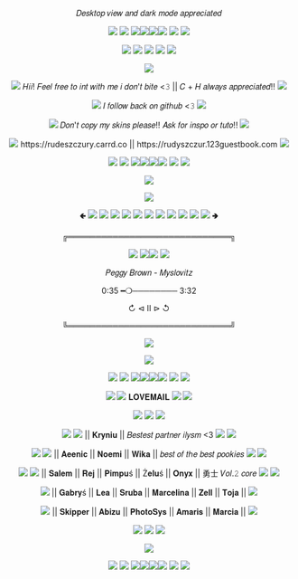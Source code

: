 <p align="center">
𝐷𝑒𝑠𝑘𝑡𝑜𝑝 𝑣𝑖𝑒𝑤 𝑎𝑛𝑑 𝑑𝑎𝑟𝑘 𝑚𝑜𝑑𝑒 𝑎𝑝𝑝𝑟𝑒𝑐𝑖𝑎𝑡𝑒𝑑
<p align="center">
<img src=https://pixelsafari.neocities.org/favicon/symbol/heart/jelly.gif> <img src=https://pixelsafari.neocities.org/favicon/symbol/heart/jelly.gif> <img src=https://pixelsafari.neocities.org/dividers/rufflebows.png><img src=https://pixelsafari.neocities.org/dividers/rufflebows.png><img src=https://pixelsafari.neocities.org/dividers/rufflebows.png><img src=https://pixelsafari.neocities.org/dividers/rufflebows.png> <img src=https://pixelsafari.neocities.org/favicon/symbol/heart/jelly.gif> <img src=https://pixelsafari.neocities.org/favicon/symbol/heart/jelly.gif>
<p align="center">
<img src=https://pixelsafari.neocities.org/dividers/spinningflower.gif> <img src=https://pixelsafari.neocities.org/favicon/animals/bunny/bunny37.gif> <img src=https://cdn.discordapp.com/attachments/872217789589504031/1190714963879272498/blinkiesCafe-v2.gif> <img src=https://pixelsafari.neocities.org/favicon/animals/bunny/bunny37.gif> <img src=https://pixelsafari.neocities.org/dividers/spinningflower.gif>
<p align="center">
<img src=https://cdn.discordapp.com/attachments/872217789589504031/1189723455323643964/ezgif.com-resize_3.gif>
<p align="center">
<img src=https://pixelsafari.neocities.org/favicon/nature/plant/flower/pink6.gif> 𝐻𝑖𝑖! 𝐹𝑒𝑒𝑙 𝑓𝑟𝑒𝑒 𝑡𝑜 𝑖𝑛𝑡 𝑤𝑖𝑡ℎ 𝑚𝑒 𝑖 𝑑𝑜𝑛'𝑡 𝑏𝑖𝑡𝑒 <𝟹 || 𝐶 + 𝐻 𝑎𝑙𝑤𝑎𝑦𝑠 𝑎𝑝𝑝𝑟𝑒𝑐𝑖𝑎𝑡𝑒𝑑!! <img src=https://pixelsafari.neocities.org/favicon/nature/plant/flower/pink6.gif>
<p align="center">
<img src=https://pixelsafari.neocities.org/favicon/nature/plant/flower/pink6.gif> 𝐼 𝑓𝑜𝑙𝑙𝑜𝑤 𝑏𝑎𝑐𝑘 𝑜𝑛 𝑔𝑖𝑡ℎ𝑢𝑏 <𝟹 <img src=https://pixelsafari.neocities.org/favicon/nature/plant/flower/pink6.gif>
<p align="center">
<img src=https://pixelsafari.neocities.org/favicon/nature/plant/flower/pink6.gif> 𝐷𝑜𝑛'𝑡 𝑐𝑜𝑝𝑦 𝑚𝑦 𝑠𝑘𝑖𝑛𝑠 𝑝𝑙𝑒𝑎𝑠𝑒!! 𝐴𝑠𝑘 𝑓𝑜𝑟 𝑖𝑛𝑠𝑝𝑜 𝑜𝑟 𝑡𝑢𝑡𝑜!! <img src=https://pixelsafari.neocities.org/favicon/nature/plant/flower/pink6.gif>
<p align="center">
<img src=https://pixelsafari.neocities.org/favicon/nature/plant/flower/pink6.gif> https://rudeszczury.carrd.co || https://rudyszczur.123guestbook.com <img src=https://pixelsafari.neocities.org/favicon/nature/plant/flower/pink6.gif>
<p align="center">
<img src=https://pixelsafari.neocities.org/favicon/symbol/heart/jelly.gif> <img src=https://pixelsafari.neocities.org/favicon/symbol/heart/jelly.gif> <img src=https://pixelsafari.neocities.org/dividers/rufflebows.png><img src=https://pixelsafari.neocities.org/dividers/rufflebows.png><img src=https://pixelsafari.neocities.org/dividers/rufflebows.png><img src=https://pixelsafari.neocities.org/dividers/rufflebows.png> <img src=https://pixelsafari.neocities.org/favicon/symbol/heart/jelly.gif> <img src=https://pixelsafari.neocities.org/favicon/symbol/heart/jelly.gif>
<p align="center">
<img src=https://gifcity.carrd.co/assets/images/gallery94/7a670b97.gif?v=7421cb56>
<p align="center">
<img src=https://pixelsafari.neocities.org/dividers/bow/black.png>
<p align="center">
🢀  <img src=https://media.discordapp.net/attachments/684498367274811409/1189274938616586321/ab1.png?ex=659d9199&is=658b1c99&hm=623e73b2725a57cf32662ff6141ea99a1bd51c5c2c3077ecea2058d83584568a&=&format=webp&quality=lossless&width=25&height=25> 
<img src=https://media.discordapp.net/attachments/684498367274811409/1189274938876637275/mys.png?ex=659d9199&is=658b1c99&hm=e7136ba86e48fc5691e11e83b7b19937302883a413d3c847e147950268483edb&=&format=webp&quality=lossless&width=40&height=40> 
<img src=https://media.discordapp.net/attachments/684498367274811409/1189274939430281329/pp.png?ex=659d9199&is=658b1c99&hm=d00595c18c13a896552c03bfc633cb88f7d0a25950e1b5f900e8424508c1b353&=&format=webp&quality=lossless&width=55&height=55> 
<img src=https://media.discordapp.net/attachments/684498367274811409/1189274939728081158/tc.png?ex=659d9199&is=658b1c99&hm=999a960b5b03ce3ea029f1004dc3436361745e770bf9de57330cfccf47628da1&=&format=webp&quality=lossless&width=65&height=65> 
<img src=https://media.discordapp.net/attachments/684498367274811409/1189275172201566340/mcr.png?ex=659d91d0&is=658b1cd0&hm=41ce714357f82fd701b485dfb9ee5b08675d5ae1fb8799762af5db621dd99e70&=&format=webp&quality=lossless&width=72&height=72>
<img src=https://media.discordapp.net/attachments/684498367274811409/1189274939182829670/mys2.png?ex=659d9199&is=658b1c99&hm=5bf406f4195e54c25bb488a09b4a9e48235972b48303802a8e1d962129c8afc4&=&format=webp&quality=lossless&width=87&height=87> 
<img src=https://media.discordapp.net/attachments/684498367274811409/1189295643060084746/mcr2.png?ex=659da4e1&is=658b2fe1&hm=87f47ecc05d505a4b1916c034889517a5fa34af0d2f8b2eab0cbd70f56c1c067&=&format=webp&quality=lossless&width=72&height=72>
<img src=https://media.discordapp.net/attachments/872217789589504031/1189305027576221696/abb.png?ex=659dad9e&is=658b389e&hm=5d7486fc3c267129e6fcf56956d46420f37713bb852a3d1a7361a9d214500944&=&format=webp&quality=lossless&width=65&height=65> 
<img src=https://media.discordapp.net/attachments/684498367274811409/1189295642472890368/emo.png?ex=659da4e1&is=658b2fe1&hm=ec85833f3ed79bd8ce52252ef5374fc563e4162ac1db03e550746669e8112af0&=&format=webp&quality=lossless&width=55&height=55> 
<img src=https://media.discordapp.net/attachments/684498367274811409/1189295642770673735/emo2.png?ex=659da4e1&is=658b2fe1&hm=85414666904f466ee8349e41170c59fa00051cec984ff476b666c0e1adde511e&=&format=webp&quality=lossless&width=40&height=40> 
<img src=https://media.discordapp.net/attachments/684498367274811409/1189295643328528454/podsiadlo.png?ex=659da4e1&is=658b2fe1&hm=4abc8d3ef646697fe161a0ef0238444e222c901b3d4f26e94fb270f7348b7031&=&format=webp&quality=lossless&width=25&height=25> 🢂
<p align="center">
╔═════════════════════════════╗
<p align="center">
<img src=https://gifcity.carrd.co/assets/images/gallery92/c5f3c8a5.gif?v=7421cb56> <img src=https://gifcity.carrd.co/assets/images/gallery47/06ea90ae.gif?v=7421cb56><img src=https://gifcity.carrd.co/assets/images/gallery47/06ea90ae.gif?v=7421cb56> <img src=https://gifcity.carrd.co/assets/images/gallery92/c5f3c8a5.gif?v=7421cb56>
<p align="center">
𝑃𝑒𝑔𝑔𝑦 𝐵𝑟𝑜𝑤𝑛 - 𝑀𝑦𝑠𝑙𝑜𝑣𝑖𝑡𝑧
<p align="center">
0:35 ━❍──────── 3:32
<p align="center">
↻     ⊲  Ⅱ  ⊳     ↺
<p align="center">
╚═════════════════════════════╝
<p align="center">
<img src=https://pixelsafari.neocities.org/dividers/bow/black.png>
<p align="center">
<img src=https://gifcity.carrd.co/assets/images/gallery94/7a670b97.gif?v=7421cb56>
<p align="center">
<img src=https://pixelsafari.neocities.org/favicon/symbol/heart/jelly.gif> <img src=https://pixelsafari.neocities.org/favicon/symbol/heart/jelly.gif> <img src=https://pixelsafari.neocities.org/dividers/rufflebows.png><img src=https://pixelsafari.neocities.org/dividers/rufflebows.png><img src=https://pixelsafari.neocities.org/dividers/rufflebows.png><img src=https://pixelsafari.neocities.org/dividers/rufflebows.png> <img src=https://pixelsafari.neocities.org/favicon/symbol/heart/jelly.gif> <img src=https://pixelsafari.neocities.org/favicon/symbol/heart/jelly.gif>
<p align="center">
<img src=https://pixelsafari.neocities.org/dividers/spinningflower.gif> <img src=https://pixelsafari.neocities.org/favicon/nature/plant/flower/pink6.gif> 𝐋𝐎𝐕𝐄𝐌𝐀𝐈𝐋 <img src=https://pixelsafari.neocities.org/favicon/nature/plant/flower/pink6.gif> <img src=https://pixelsafari.neocities.org/dividers/spinningflower.gif>
<p align="center">
<img src=https://pixelsafari.neocities.org/favicon/animals/bunny/bunny37.gif> <img src=https://pixelsafari.neocities.org/blinkies/loveyou.gif> <img src=https://pixelsafari.neocities.org/favicon/animals/bunny/bunny37.gif>
<p align="center">
<img src=https://pixelsafari.neocities.org/favicon/symbol/heart/jelly.gif> <img src=https://pixelsafari.neocities.org/favicon/nature/plant/flower/pink6.gif> || 𝐊𝐫𝐲𝐧𝐢𝐮 || 𝐵𝑒𝑠𝑡𝑒𝑠𝑡 𝑝𝑎𝑟𝑡𝑛𝑒𝑟 𝑖𝑙𝑦𝑠𝑚 <3 <img src=https://pixelsafari.neocities.org/favicon/nature/plant/flower/pink6.gif> <img src=https://pixelsafari.neocities.org/favicon/symbol/heart/jelly.gif>
<p align="center">
<img src=https://pixelsafari.neocities.org/favicon/symbol/heart/jelly.gif> <img src=https://pixelsafari.neocities.org/favicon/nature/plant/flower/pink6.gif> || 𝐀𝐞𝐞𝐧𝐢𝐜 || 𝐍𝐨𝐞𝐦𝐢 || 𝐖𝐢𝐤𝐚 || 𝑏𝑒𝑠𝑡 𝑜𝑓 𝑡ℎ𝑒 𝑏𝑒𝑠𝑡 𝑝𝑜𝑜𝑘𝑖𝑒𝑠 <img src=https://pixelsafari.neocities.org/favicon/nature/plant/flower/pink6.gif> <img src=https://pixelsafari.neocities.org/favicon/symbol/heart/jelly.gif>
<p align="center">
<img src=https://pixelsafari.neocities.org/favicon/symbol/heart/jelly.gif> <img src=https://pixelsafari.neocities.org/favicon/nature/plant/flower/pink6.gif> || 𝐒𝐚𝐥𝐞𝐦 || 𝐑𝐞𝐣 || 𝐏𝐢𝐦𝐩𝐮ś || Ż𝐞𝐥𝐮ś || 𝐎𝐧𝐲𝐱 || 勇士 𝑉𝑜𝑙.𝟸 𝑐𝑜𝑟𝑒 <img src=https://pixelsafari.neocities.org/favicon/nature/plant/flower/pink6.gif> <img src=https://pixelsafari.neocities.org/favicon/symbol/heart/jelly.gif>
<p align="center"> 
<img src=https://pixelsafari.neocities.org/favicon/nature/plant/flower/pink6.gif> || 𝐆𝐚𝐛𝐫𝐲ś || 𝐋𝐞𝐚 || 𝐒𝐫𝐮𝐛𝐚 || 𝐌𝐚𝐫𝐜𝐞𝐥𝐢𝐧𝐚 || 𝐙𝐞𝐥𝐥 || 𝐓𝐨𝐣𝐚 || <img src=https://pixelsafari.neocities.org/favicon/nature/plant/flower/pink6.gif>
<p align="center">
<img src=https://pixelsafari.neocities.org/favicon/nature/plant/flower/pink6.gif> || 𝐒𝐤𝐢𝐩𝐩𝐞𝐫 || 𝐀𝐛𝐢𝐳𝐮 || 𝐏𝐡𝐨𝐭𝐨𝐒𝐲𝐬 || 𝐀𝐦𝐚𝐫𝐢𝐬 || 𝐌𝐚𝐫𝐜𝐢𝐚 ||  <img src=https://pixelsafari.neocities.org/favicon/nature/plant/flower/pink6.gif>
<p align="center">
<img src=https://pixelsafari.neocities.org/favicon/animals/bunny/bunny37.gif> <img src=https://pixelsafari.neocities.org/blinkies/loveyou.gif> <img src=https://pixelsafari.neocities.org/favicon/animals/bunny/bunny37.gif>
<p align="center">
<img src=https://cdn.discordapp.com/attachments/872217789589504031/1189297455720845322/ezgif.com-resize_2.gif?ex=659da691&is=658b3191&hm=a07c82b36344a0f0ac627098354b2bb78f0414b76eb4c6dccff97fe75ddc570a&>
<p align="center">
<img src=https://pixelsafari.neocities.org/favicon/symbol/heart/jelly.gif> <img src=https://pixelsafari.neocities.org/favicon/symbol/heart/jelly.gif> <img src=https://pixelsafari.neocities.org/dividers/rufflebows.png><img src=https://pixelsafari.neocities.org/dividers/rufflebows.png><img src=https://pixelsafari.neocities.org/dividers/rufflebows.png><img src=https://pixelsafari.neocities.org/dividers/rufflebows.png> <img src=https://pixelsafari.neocities.org/favicon/symbol/heart/jelly.gif> <img src=https://pixelsafari.neocities.org/favicon/symbol/heart/jelly.gif>

